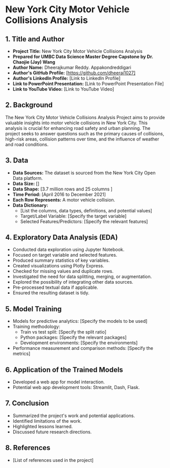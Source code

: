 # New York City Motor Vehicle Collisions Analysis

## 1. Title and Author
- **Project Title:** New York City Motor Vehicle Collisions Analysis
- **Prepared for UMBC Data Science Master Degree Capstone by Dr. Chaojie (Jay) Wang**
- **Author Name:** Dheerajkumar Reddy. Appakondreddigari
- **Author's GitHub Profile:** [https://github.com/dheeraj1027]
- **Author's LinkedIn Profile:** [Link to LinkedIn Profile]
- **Link to PowerPoint Presentation:** [Link to PowerPoint Presentation File]
- **Link to YouTube Video:** [Link to YouTube Video]

## 2. Background
The New York City Motor Vehicle Collisions Analysis Project aims to provide valuable insights into motor vehicle collisions in New York City. This analysis is crucial for enhancing road safety and urban planning. The project seeks to answer questions such as the primary causes of collisions, high-risk areas, collision patterns over time, and the influence of weather and road conditions.

## 3. Data
- **Data Sources:** The dataset is sourced from the New York City Open Data platform.
- **Data Size:** []
- **Data Shape:** [3.7 million rows and 25 columns ]
- **Time Period:** [April 2016 to December 2021]
- **Each Row Represents:** A motor vehicle collision.
- **Data Dictionary:**
  - [List the columns, data types, definitions, and potential values]
  - Target/Label Variable: [Specify the target variable]
  - Selected Features/Predictors: [Specify the relevant features]

## 4. Exploratory Data Analysis (EDA)
- Conducted data exploration using Jupyter Notebook.
- Focused on target variable and selected features.
- Produced summary statistics of key variables.
- Created visualizations using Plotly Express.
- Checked for missing values and duplicate rows.
- Investigated the need for data splitting, merging, or augmentation.
- Explored the possibility of integrating other data sources.
- Pre-processed textual data if applicable.
- Ensured the resulting dataset is tidy.

## 5. Model Training
- Models for predictive analytics: [Specify the models to be used]
- Training methodology: 
  - Train vs test split: [Specify the split ratio]
  - Python packages: [Specify the relevant packages]
  - Development environments: [Specify the environments]
- Performance measurement and comparison methods: [Specify the metrics]

## 6. Application of the Trained Models
- Developed a web app for model interaction.
- Potential web app development tools: Streamlit, Dash, Flask.

## 7. Conclusion
- Summarized the project's work and potential applications.
- Identified limitations of the work.
- Highlighted lessons learned.
- Discussed future research directions.

## 8. References
- [List of references used in the project]
